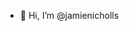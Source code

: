 - 👋 Hi, I’m @jamienicholls

<!---
jamienicholls/jamienicholls is a ✨ special ✨ repository because its `README.md` (this file) appears on your GitHub profile.
You can click the Preview link to take a look at your changes.
--->
